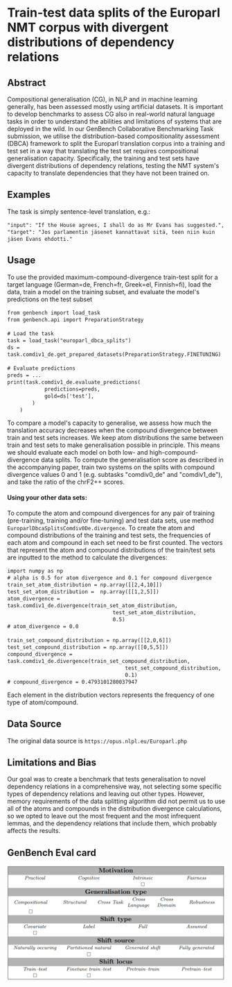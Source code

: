 # Train-test data splits of the Europarl NMT corpus with divergent distributions of dependency relations
## Abstract
Compositional generalisation (CG), in NLP and in machine learning generally, has been assessed mostly using artificial datasets. It is important to develop benchmarks to assess CG also in real-world natural language tasks in order to understand the abilities and limitations of systems that are deployed in the wild. In our GenBench Collaborative Benchmarking Task submission, we utilise the distribution-based compositionality assessment (DBCA) framework to split the Europarl translation corpus into a training and test set in a way that translating the test set requires compositional generalisation capacity. Specifically, the training and test sets have divergent distributions of dependency relations, testing the NMT system's capacity to translate dependencies that they have not been trained on. 


## Examples
The task is simply sentence-level translation, e.g.:
```
"input": "If the House agrees, I shall do as Mr Evans has suggested.", "target": "Jos parlamentin jäsenet kannattavat sitä, teen niin kuin jäsen Evans ehdotti."
```


## Usage
To use the provided maximum-compound-divergence train-test split for a target language (German=de, French=fr, Greek=el, Finnish=fi), load the data, train a model on the training subset, and evaluate the model's predictions on the test subset
```
from genbench import load_task
from genbench.api import PreparationStrategy

# Load the task
task = load_task("europarl_dbca_splits")
ds = task.comdiv1_de.get_prepared_datasets(PreparationStrategy.FINETUNING)

# Evaluate predictions
preds = ...
print(task.comdiv1_de.evaluate_predictions(
            predictions=preds,
            gold=ds['test'],
        )
    )
```
To compare a model's capacity to generalise, we assess how much the translation accuracy decreases when the compound divergence between train and test sets increases. We keep atom distributions the same between train and test sets to make generalisation possible in principle. This means we should evaluate each model on both low- and high-compound-divergence data splits. To compute the generalisation score as described in the accompanying paper, train two systems on the splits with compound divergence values 0 and 1 (e.g. subtasks "comdiv0_de" and "comdiv1_de"), and take the ratio of the chrF2++ scores.

#### Using your other data sets:
To compute the atom and compound divergences for any pair of training (pre-training, training and/or fine-tuning) and test data sets, use method `EuroparlDbcaSplitsComdiv0De.divergence`. To create the atom and compound distributions of the training and test sets, the frequencies of each atom and compound in each set need to be first counted. The vectors that represent the atom and compound distributions of the train/test sets are inputted to the method to calculate the divergences:
```
import numpy as np
# alpha is 0.5 for atom divergence and 0.1 for compound divergence
train_set_atom_distribution = np.array([[2,4,10]])
test_set_atom_distribution =  np.array([[1,2,5]])
atom_divergence = task.comdiv1_de.divergence(train_set_atom_distribution,
                                  test_set_atom_distribution,
                                  0.5)
# atom_divergence = 0.0

train_set_compound_distribution = np.array([[2,0,6]])
test_set_compound_distribution = np.array([[0,5,5]])
compound_divergence = task.comdiv1_de.divergence(train_set_compound_distribution,
                                      test_set_compound_distribution,
                                      0.1)
# compound_divergence = 0.4793101280037947
```
Each element in the distribution vectors represents the frequency of one type of atom/compound.


## Data Source
The original data source is `https://opus.nlpl.eu/Europarl.php`

## Limitations and Bias
Our goal was to create a benchmark that tests generalisation to novel dependency relations in a comprehensive way, not selecting some specific types of dependency relations and leaving out other types. However, memory requirements of the data splitting algorithm did not permit us to use all of the atoms and compounds in the distribution divergence calculations, so we opted to leave out the most frequent and the most infrequent lemmas, and the dependency relations that include them, which probably affects the results.

## GenBench Eval card
![GenBench Eval Card](eval_card.png)
